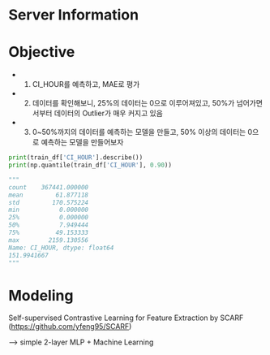 # Server Information


# Objective
- 1) CI_HOUR를 예측하고, MAE로 평가
- 2) 데이터를 확인해보니, 25%의 데이터는 0으로 이루어져있고, 50%가 넘어가면서부터 데이터의 Outlier가 매우 커지고 있음
- 3) 0~50%까지의 데이터를 예측하는 모델을 만들고, 50% 이상의 데이터는 0으로 예측하는 모델을 만들어보자

```python
print(train_df['CI_HOUR'].describe())
print(np.quantile(train_df['CI_HOUR'], 0.90))

"""
count    367441.000000
mean         61.877118
std         170.575224
min           0.000000
25%           0.000000
50%           7.949444
75%          49.153333
max        2159.130556
Name: CI_HOUR, dtype: float64
151.9941667
"""
```


# Modeling
Self-supervised Contrastive Learning for Feature Extraction by SCARF (https://github.com/yfeng95/SCARF)

--> simple 2-layer MLP + Machine Learning